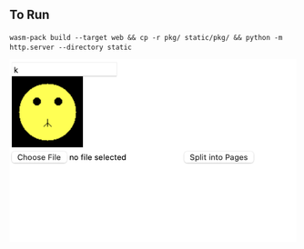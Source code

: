 ## To Run
`wasm-pack build --target web && cp -r pkg/ static/pkg/ && python -m http.server --directory static`


![./untitled.png](./untitled.png)